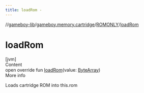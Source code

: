 ```yaml
---
title: loadRom -
---
```

//[gameboy-lib](../../index.md)/[gameboy.memory.cartridge](../index.md)/[ROMONLY](index.md)/[loadRom](load-rom.md)



# loadRom  
[jvm]  
Content  
open override fun [loadRom](load-rom.md)(value: [ByteArray](https://kotlinlang.org/api/latest/jvm/stdlib/kotlin/-byte-array/index.html))  
More info  


Loads cartridge ROM into this.rom

  



